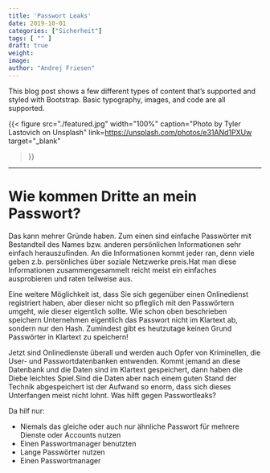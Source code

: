 ```yaml
---
title: 'Passwort Leaks'
date: 2019-10-01
categories: ["Sicherheit"]
tags: [ "" ]
draft: true
weight: 
image: 
author: "Andrej Friesen"
---
```

This blog post shows a few different types of content that’s supported and styled with Bootstrap. Basic typography, images, and code are all supported.

<!--more-->

{{< figure src="./featured.jpg"
width="100%"
caption="Photo by Tyler Lastovich on Unsplash"
link=https://unsplash.com/photos/e31ANd1PXUw
target="_blank"
 >}}

---

# Wie kommen Dritte an mein Passwort?

Das kann mehrer Gründe haben. Zum einen sind einfache Passwörter mit Bestandteil des Names bzw. anderen persönlichen Informationen sehr einfach herauszufinden. An die Informationen kommt jeder ran, denn viele geben z.b. persönliches über soziale Netzwerke preis.Hat man diese Informationen zusammengesammelt reicht meist ein einfaches ausprobieren und raten teilweise aus.

Eine weitere Möglichkeit ist, dass Sie sich gegenüber einen Onlinedienst registriert haben, aber dieser nicht so pfleglich mit den Passwörtern umgeht, wie dieser eigentlich sollte.
Wie schon oben beschrieben speichern Unternehmen eigentlich das Passwort nicht im Klartext ab, sondern nur den Hash. Zumindest gibt es heutzutage keinen Grund Passwörter in Klartext zu speichern!

Jetzt sind Onlinedienste überall und werden auch Opfer von Kriminellen, die User- und Passwortdatenbanken entwenden.
Kommt jemand an diese Datenbank und die Daten sind im Klartext gespeichert, dann haben die Diebe leichtes Spiel.Sind die Daten aber nach einem guten Stand der Technik abgespeichert ist der Aufwand so enorm, dass sich dieses Unterfangen meist nicht lohnt.
Was hilft gegen Passwortleaks?

Da hilf nur:
* Niemals das gleiche oder auch nur ähnliche Passwort für mehrere Dienste oder Accounts nutzen
* Einen Passwortmanager benutzten
* Lange Passwörter nutzen
* Einen Passwortmanager 
